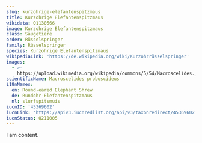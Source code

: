 ```yaml
---
slug: kurzohrige-elefantenspitzmaus
title: Kurzohrige Elefantenspitzmaus
wikidata: Q1130566
image: Kurzohrige Elefantenspitzmaus
class: Säugetiere
order: Rüsselspringer
family: Rüsselspringer
species: Kurzohrige Elefantenspitzmaus
wikipediaLink: 'https://de.wikipedia.org/wiki/Kurzohrrüsselspringer'
images:
  - >-
    https://upload.wikimedia.org/wikipedia/commons/5/54/Macroscelides._proboscideus.6869.jpg
scientificName: Macroscelides proboscideus
i18nNames:
  en: Round-eared Elephant Shrew
  de: Rundohr-Elefantenspitzmaus
  nl: slurfspitsmuis
iucnID: '45369602'
iucnLink: 'https://apiv3.iucnredlist.org/api/v3/taxonredirect/45369602'
iucnStatus: Q211005
---
```


I am content.
